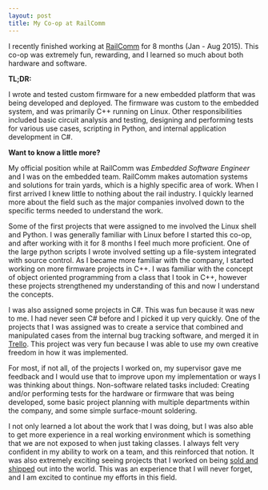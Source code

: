 ```yaml
---
layout: post
title: My Co-op at RailComm
---
```


I recently finished working at <a href="http://railcomm.com" target="_blank">RailComm</a>
for 8 months (Jan - Aug 2015). This co-op was extremely fun, rewarding, and I learned so much
about both hardware and software.

<!--more-->

**TL;DR:**

I wrote and tested custom firmware for a new embedded platform that was being developed and deployed. The firmware was custom to the embedded system, and was primarily C++ running on Linux. Other responsibilities included basic circuit analysis and testing, designing and performing tests for various use cases, scripting in Python, and internal application development in C#.

**Want to know a little more?**

My official position while at RailComm was *Embedded Software Engineer* and I was on the embedded team.
RailComm makes automation systems and solutions for train yards, which is a highly specific area of work.
When I first arrived I knew little to nothing about the rail industry. I quickly learned more about the field
such as the major companies involved down to the specific terms needed to understand the work.

Some of the first projects that were assigned to me involved the Linux shell and Python. I was
generally familiar with Linux before I started this co-op, and after working with it for 8 months I feel
much more proficient. One of the large python scripts I wrote involved setting up a
file-system integrated with source control. As I became more familiar with the company, I started
working on more firmware projects in C++. I was familiar with the concept of object oriented programming
from a class that I took in C++, however these projects strengthened my understanding of this and now I
understand the concepts.

I was also assigned some projects in C#. This was fun because it was new to me. I had never seen C#
before and I picked it up very quickly. One of the projects that I was assigned was to create a service
that combined and manipulated cases from the internal bug tracking software, and merged it in
<a href="https://trello.com" target="_blank">Trello</a>. This project was very fun because I was able
to use my own creative freedom in how it was implemented.

For most, if not all, of the projects I worked on, my supervisor gave me feedback and I would use that to
improve upon my implementation or ways I was thinking about things. Non-software related tasks included:
Creating and/or performing tests for the hardware or firmware that was being developed, some basic project
planning with multiple departments within the company, and some simple surface-mount soldering.

I not only learned a lot about the work that I was doing, but
I was also able to get more experience in a real working environment which is something that we are not
exposed to when just taking classes. I always felt very confident in my ability to work on a team, and this
reinforced that notion. It was also extremely exciting seeing projects that I worked on being
<a href ="http://railcomm.com/news-events/news/2015-05-06" target ="_blank">sold and shipped</a>
out into the world. This was an experience that I will never forget, and I am excited to continue
my efforts in this field.
